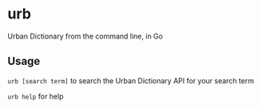 # urb

Urban Dictionary from the command line, in Go

## Usage

`urb [search term]` to search the Urban Dictionary API for your search term

`urb help` for help
